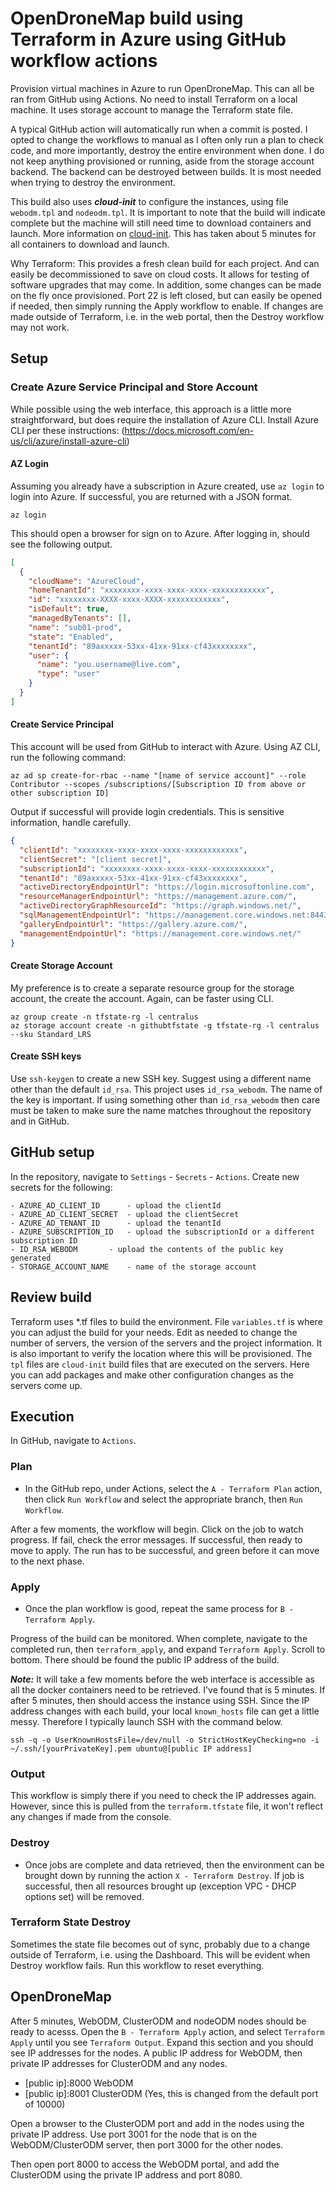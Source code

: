 # OpenDroneMap build using Terraform in Azure using GitHub workflow actions

Provision virtual machines in Azure to run OpenDroneMap. This can all be ran from GitHub using Actions. No need to install Terraform on a local machine. It uses storage account to manage the Terraform state file.

A typical GitHub action will automatically run when a commit is posted. I opted to change the workflows to manual as I often only run a plan to check code, and more importantly, destroy the entire environment when done. I do not keep anything provisioned or running, aside from the storage account backend. The backend can be destroyed between builds. It is most needed when trying to destroy the environment.

This build also uses ***cloud-init*** to configure the instances, using file `webodm.tpl` and `nodeodm.tpl`. It is important to note that the build will indicate complete but the machine will still need time to download containers and launch. More information on [cloud-init](https://cloud-init.io). This has taken about 5 minutes for all containers to download and launch.

Why Terraform: This provides a fresh clean build for each project. And can easily be decommissioned to save on cloud costs. It allows for testing of software upgrades that may come. In addition, some changes can be made on the fly once provisioned. Port 22 is left closed, but can easily be opened if needed, then simply running the Apply workflow to enable. If changes are made outside of Terraform, i.e. in the web portal, then the Destroy workflow may not work. 

## Setup

### Create Azure Service Principal and Store Account

While possible using the web interface, this approach is a little more straightforward, but does require the installation of Azure CLI. Install Azure CLI per these instructions: (https://docs.microsoft.com/en-us/cli/azure/install-azure-cli)

#### AZ Login

Assuming you already have a subscription in Azure created, use `az login` to login into Azure. If successful, you are returned with a JSON format.

	az login

This should open a browser for sign on to Azure. After logging in, should see the following output. 
	
```json	
[
  {
    "cloudName": "AzureCloud",
    "homeTenantId": "xxxxxxxx-xxxx-xxxx-xxxx-xxxxxxxxxxxx",
    "id": "xxxxxxxx-XXXX-xxxx-XXXX-xxxxxxxxxxxx",
    "isDefault": true,
    "managedByTenants": [],
    "name": "sub01-prod",
    "state": "Enabled",
    "tenantId": "89axxxxx-53xx-41xx-91xx-cf43xxxxxxxx",
    "user": {
      "name": "you.username@live.com",
      "type": "user"
    }
  }
]
```
#### Create Service Principal

This account will be used from GitHub to interact with Azure. Using AZ CLI, run the following command: 


    az ad sp create-for-rbac --name "[name of service account]" --role Contributor --scopes /subscriptions/[Subscription ID from above or other subscription ID]
	
Output if successful will provide login credentials. This is sensitive information, handle carefully.

```json
{
  "clientId": "xxxxxxxx-xxxx-xxxx-xxxx-xxxxxxxxxxxx",
  "clientSecret": "[client secret]",
  "subscriptionId": "xxxxxxxx-xxxx-xxxx-xxxx-xxxxxxxxxxxx",
  "tenantId": "89axxxxx-53xx-41xx-91xx-cf43xxxxxxxx",
  "activeDirectoryEndpointUrl": "https://login.microsoftonline.com",
  "resourceManagerEndpointUrl": "https://management.azure.com/",
  "activeDirectoryGraphResourceId": "https://graph.windows.net/",
  "sqlManagementEndpointUrl": "https://management.core.windows.net:8443/",
  "galleryEndpointUrl": "https://gallery.azure.com/",
  "managementEndpointUrl": "https://management.core.windows.net/"
}
```
#### Create Storage Account

My preference is to create a separate resource group for the storage account, the create the account. Again, can be faster using CLI.

	az group create -n tfstate-rg -l centralus
	az storage account create -n githubtfstate -g tfstate-rg -l centralus --sku Standard_LRS
 
 
#### Create SSH keys

Use `ssh-keygen` to create a new SSH key. Suggest using a different name other than the default `id_rsa`. This project uses `id_rsa_webodm`. The name of the key is important. If using something other than `id_rsa_webodm` then care must be taken to make sure the name matches throughout the repository and in GitHub.

## GitHub setup

In the repository, navigate to `Settings` - `Secrets` - `Actions`. Create new secrets for the following:
```
- AZURE_AD_CLIENT_ID 	  - upload the clientId
- AZURE_AD_CLIENT_SECRET  - upload the clientSecret
- AZURE_AD_TENANT_ID	  - upload the tenantId
- AZURE_SUBSCRIPTION_ID   - upload the subscriptionId or a different subscription ID
- ID_RSA_WEBODM		  - upload the contents of the public key generated
- STORAGE_ACCOUNT_NAME	  - name of the storage account
```
## Review build

Terraform uses *.tf files to build the environment. File `variables.tf` is where you can adjust the build for your needs. Edit as needed to change the number of servers, the version of the servers and the project information. It is also important to verify the location where this will be provisioned. The `tpl` files are `cloud-init` build files that are executed on the servers. Here you can add packages and make other configuration changes as the servers come up. 

## Execution

In GitHub, navigate to `Actions`.

### Plan

- In the GitHub repo, under Actions, select the `A - Terraform Plan` action, then click `Run Workflow` and select the appropriate branch, then `Run Workflow`.

After a few moments, the workflow will begin. Click on the job to watch progress. If fail, check the error messages. If successful, then ready to move to apply. The run has to be successful, and green before it can move to the next phase.

### Apply

- Once the plan workflow is good, repeat the same process for `B - Terraform Apply`.

Progress of the build can be monitored. When complete, navigate to the completed run, then `terraform_apply`, and expand `Terraform Apply`. Scroll to bottom. There should be found the public IP address of the build.

***Note:*** It will take a few moments before the web interface is accessible as all the docker containers need to be retrieved. I've found that is 5 minutes. If after 5 minutes, then should access the instance using SSH. Since the IP address changes with each build, your local `known_hosts` file can get a little messy. Therefore I typically launch SSH with the command below.

    ssh -q -o UserKnownHostsFile=/dev/null -o StrictHostKeyChecking=no -i ~/.ssh/[yourPrivateKey].pem ubuntu@[public IP address]

### Output

This workflow is simply there if you need to check the IP addresses again. However, since this is pulled from the `terraform.tfstate` file, it won't reflect any changes if made from the console.

### Destroy

- Once jobs are complete and data retrieved, then the environment can be brought down by running the action `X - Terraform Destroy`. If job is successful, then all resources brought up (exception VPC - DHCP options set) will be removed.

### Terraform State Destroy

Sometimes the state file becomes out of sync, probably due to a change outside of Terraform, i.e. using the Dashboard. This will be evident when Destroy workflow fails. Run this workflow to reset everything.

## OpenDroneMap

After 5 minutes, WebODM, ClusterODM and nodeODM nodes should be ready to acesss. Open the `B - Terraform Apply` action, and select `Terraform Apply` until you see `Terraform Output`. Expand this section and you should see IP addresses for the nodes. A public IP address for WebODM, then private IP addresses for ClusterODM and any nodes. 

- [public ip]:8000 WebODM
- [public ip]:8001 ClusterODM (Yes, this is changed from the default port of 10000)

Open a browser to the ClusterODM port and add in the nodes using the private IP address. Use port 3001 for the node that is on the WebODM/ClusterODM server, then port 3000 for the other nodes.

Then open port 8000 to access the WebODM portal, and add the ClusterODM using the private IP address and port 8080.

